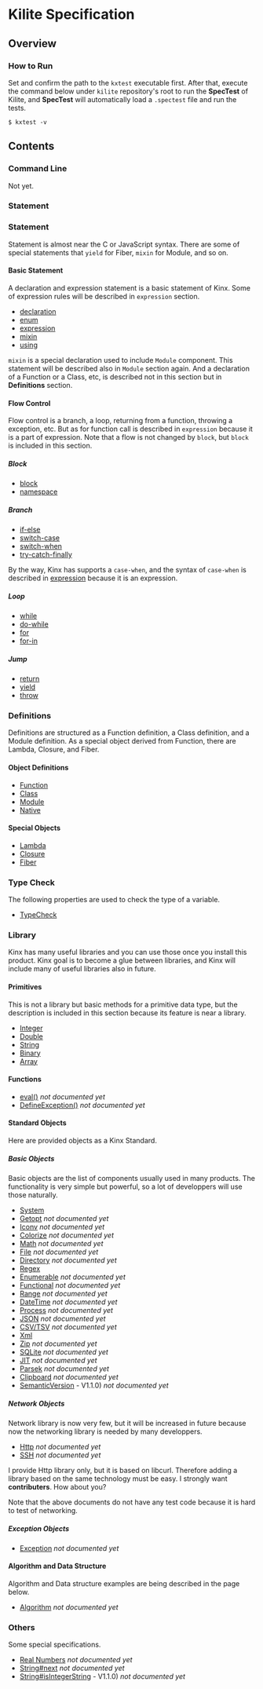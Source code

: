 
# Kilite Specification

## Overview

### How to Run

Set and confirm the path to the `kxtest` executable first.
After that, execute the command below under `kilite` repository's root to run the **SpecTest** of Kilite,
and **SpecTest** will automatically load a `.spectest` file and run the tests.

```
$ kxtest -v
```

## Contents

### Command Line

Not yet.

### Statement

### Statement

Statement is almost near the C or JavaScript syntax.
There are some of special statements that `yield` for Fiber, `mixin` for Module, and so on.

#### Basic Statement

A declaration and expression statement is a basic statement of Kinx.
Some of expression rules will be described in `expression` section.

*   [declaration](statement/declaration.md)
*   [enum](statement/enum.md)
*   [expression](statement/expression.md)
*   [mixin](statement/mixin.md)
*   [using](statement/using.md)

`mixin` is a special declaration used to include `Module` component.
This statement will be described also in `Module` section again.
And a declaration of a Function or a Class, etc, is described not in this section but in **Definitions** section.

#### Flow Control

Flow control is a branch, a loop, returning from a function, throwing a exception, etc.
But as for function call is described in `expression` because it is a part of expression.
Note that a flow is not changed by `block`, but `block` is included in this section.

##### Block

*   [block](statement/block.md)
*   [namespace](statement/namespace.md)

##### Branch

*   [if-else](statement/if_else.md)
*   [switch-case](statement/switch_case.md)
*   [switch-when](statement/switch_when.md)
*   [try-catch-finally](statement/try_catch_finally.md)

By the way, Kinx has supports a `case-when`, and the syntax of `case-when` is described in [expression](statement/expression.md) because it is an expression.

##### Loop

*   [while](statement/while.md)
*   [do-while](statement/do_while.md)
*   [for](statement/for.md)
*   [for-in](statement/for_in.md)

##### Jump

*   [return](statement/return.md)
*   [yield](statement/yield.md)
*   [throw](statement/throw.md)

### Definitions

Definitions are structured as a Function definition, a Class definition, and a Module definition.
As a special object derived from Function, there are Lambda, Closure, and Fiber.

#### Object Definitions

*   [Function](definition/function.md)
*   [Class](definition/class.md)
*   [Module](definition/module.md)
*   [Native](________NOT_IMPEMENTED_YET/definition/native.md)

#### Special Objects

*   [Lambda](definition/lambda.md)
*   [Closure](definition/closure.md)
*   [Fiber](definition/fiber.md)

### Type Check

The following properties are used to check the type of a variable.

*   [TypeCheck](________NOT_IMPEMENTED_YET/statement/expression/typecheck.md)

### Library

Kinx has many useful libraries and you can use those once you install this product.
Kinx goal is to become a glue between libraries, and Kinx will include many of useful libraries also in future.

#### Primitives

This is not a library but basic methods for a primitive data type,
but the description is included in this section because its feature is near a library.

*   [Integer](lib/primitive/integer.md)
*   [Double](lib/primitive/double.md)
*   [String](lib/primitive/string.md)
*   [Binary](lib/primitive/binary.md)
*   [Array](lib/primitive/array.md)

#### Functions

*   [eval()](NO_DOC/lib/function/eval.md) *not documented yet*
*   [DefineException()](NO_DOC/lib/function/define_exception.md) *not documented yet*

#### Standard Objects

Here are provided objects as a Kinx Standard.

##### Basic Objects

Basic objects are the list of components usually used in many products.
The functionality is very simple but powerful, so a lot of developpers will use those naturally.

*   [System](lib/basic/system.md)
*   [Getopt](NO_DOC/lib/basic/getopt.md) *not documented yet*
*   [Iconv](NO_DOC/lib/basic/iconv.md) *not documented yet*
*   [Colorize](NO_DOC/lib/basic/colorize.md) *not documented yet*
*   [Math](NO_DOC/lib/basic/imath.md) *not documented yet*
*   [File](NO_DOC/lib/basic/file.md) *not documented yet*
*   [Directory](NO_DOC/lib/basic/directory.md) *not documented yet*
*   [Regex](lib/basic/regex.md)
*   [Enumerable](NO_DOC/lib/basic/enumerable.md) *not documented yet*
*   [Functional](NO_DOC/lib/basic/functional.md) *not documented yet*
*   [Range](NO_DOC/lib/basic/range.md) *not documented yet*
*   [DateTime](NO_DOC/lib/basic/datetime.md) *not documented yet*
*   [Process](NO_DOC/lib/basic/process.md) *not documented yet*
*   [JSON](NO_DOC/lib/basic/json.md) *not documented yet*
*   [CSV/TSV](NO_DOC/lib/basic/csv_tsv.md) *not documented yet*
*   [Xml](lib/basic/xml.md)
*   [Zip](NO_DOC/lib/basic/zip.md) *not documented yet*
*   [SQLite](NO_DOC/lib/basic/sqlite.md) *not documented yet*
*   [JIT](NO_DOC/lib/basic/jit.md) *not documented yet*
*   [Parsek](NO_DOC/lib/basic/parsek.md) *not documented yet*
*   [Clipboard](NO_DOC/lib/basic/clipboard.md) *not documented yet*
*   [SemanticVersion](NO_DOC/lib/basic/semanticver.md) - V1.1.0) *not documented yet*

##### Network Objects

Network library is now very few, but it will be increased in future
because now the networking library is needed by many developpers.

*   [Http](NO_DOC/lib/net/http.md) *not documented yet*
*   [SSH](NO_DOC/lib/net/ssh.md) *not documented yet*

I provide Http library only, but it is based on libcurl.
Therefore adding a library based on the same technology must be easy.
I strongly want **contributers**. How about you?

Note that the above documents do not have any test code because it is hard to test of networking.

##### Exception Objects

*   [Exception](NO_DOC/lib/primitive/exception.md) *not documented yet*

#### Algorithm and Data Structure

Algorithm and Data structure examples are being described in the page below.

*   [Algorithm](NO_DOC/algorithm/README.md) *not documented yet*

### Others

Some special specifications.

*   [Real Numbers](NO_DOC/others/realnumber.md) *not documented yet*
*   [String#next](NO_DOC/others/string_next.md) *not documented yet*
*   [String#isIntegerString](NO_DOC/others/string_isIntegerString.md) - V1.1.0) *not documented yet*
